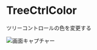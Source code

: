 # TreeCtrlColor
ツリーコントロールの色を変更する

![画面キャプチャー](https://github.com/kenjinote/TreeCtrlColor/wiki/preview.png "画面キャプチャー")
